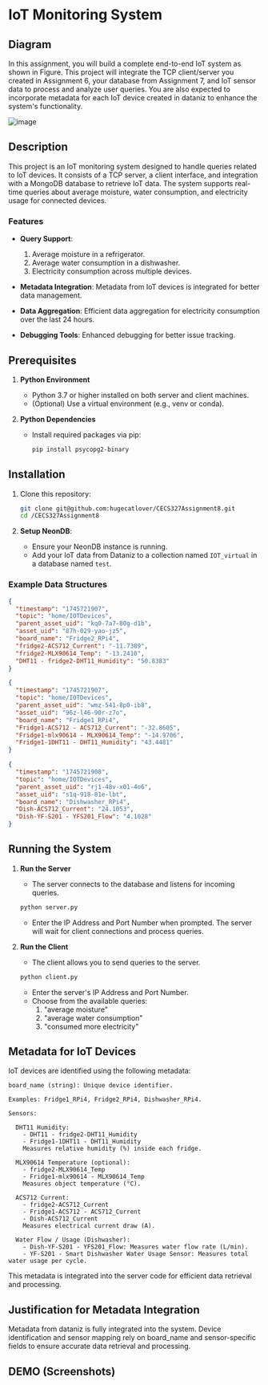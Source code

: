 # IoT Monitoring System

## Diagram

In this assignment, you will build a complete end-to-end IoT system as shown in Figure. This project will integrate the TCP client/server you created in Assignment 6, your database from Assignment 7, and IoT sensor data to process and analyze user queries. You are also expected to incorporate metadata for each IoT device created in dataniz to enhance the system's functionality.

![image](https://github.com/user-attachments/assets/ec7792d7-2434-4582-9e36-9f01252a73ba)

## Description

This project is an IoT monitoring system designed to handle queries related to IoT devices. It consists of a TCP server, a client interface, and integration with a MongoDB database to retrieve IoT data. The system supports real-time queries about average moisture, water consumption, and electricity usage for connected devices.

### Features

- **Query Support**:

  1. Average moisture in a refrigerator.
  2. Average water consumption in a dishwasher.
  3. Electricity consumption across multiple devices.

- **Metadata Integration**: Metadata from IoT devices is integrated for better data management.

- **Data Aggregation**: Efficient data aggregation for electricity consumption over the last 24 hours.

- **Debugging Tools**: Enhanced debugging for better issue tracking.

## Prerequisites

1. **Python Environment**

   - Python 3.7 or higher installed on both server and client machines.
   - (Optional) Use a virtual environment (e.g., venv or conda).

2. **Python Dependencies**
   - Install required packages via pip:
     ```bash
     pip install psycopg2-binary
     ```

## Installation

1. Clone this repository:

   ```bash
   git clone git@github.com:hugecatlover/CECS327Assignment8.git
   cd /CECS327Assignment8
   ```

2. **Setup NeonDB**:
   - Ensure your NeonDB instance is running.
   - Add your IoT data from Dataniz to a collection named `IOT_virtual` in a database named `test`.

### Example Data Structures

```json
{
  "timestamp": "1745721907",
  "topic": "home/IOTDevices",
  "parent_asset_uid": "kq0-7a7-80g-d1b",
  "asset_uid": "87h-029-yao-jz5",
  "board_name": "Fridge2_RPi4",
  "fridge2-ACS712_Current": "-11.7389",
  "fridge2-MLX90614_Temp": "-13.2410",
  "DHT11 - fridge2-DHT11_Humidity": "50.8383"
}
```

```json
{
  "timestamp": "1745721907",
  "topic": "home/IOTDevices",
  "parent_asset_uid": "wmz-541-8p0-ib8",
  "asset_uid": "96z-l46-90r-z7o",
  "board_name": "Fridge1_RPi4",
  "Fridge1-ACS712 - ACS712_Current": "-32.8605",
  "Fridge1-mlx90614 - MLX90614_Temp": "-14.9706",
  "Fridge1-1DHT11 - DHT11_Humidity": "43.4481"
}
```

```json
{
  "timestamp": "1745721908",
  "topic": "home/IOTDevices",
  "parent_asset_uid": "rj1-48v-x01-4o6",
  "asset_uid": "s1q-918-81e-lbt",
  "board_name": "Dishwasher_RPi4",
  "Dish-ACS712_Current": "24.1053",
  "Dish-YF-S201 - YFS201_Flow": "4.1028"
}
```

## Running the System

1. **Run the Server**

   - The server connects to the database and listens for incoming queries.

   ```bash
   python server.py
   ```

   - Enter the IP Address and Port Number when prompted. The server will wait for client connections and process queries.

2. **Run the Client**
   - The client allows you to send queries to the server.
   ```bash
   python client.py
   ```
   - Enter the server's IP Address and Port Number.
   - Choose from the available queries:
     1. "average moisture"
     2. "average water consumption"
     3. "consumed more electricity"

## Metadata for IoT Devices

IoT devices are identified using the following metadata:

```
board_name (string): Unique device identifier.

Examples: Fridge1_RPi4, Fridge2_RPi4, Dishwasher_RPi4.

Sensors:

  DHT11 Humidity:
    - DHT11 - fridge2-DHT11_Humidity
    - Fridge1-1DHT11 - DHT11_Humidity
    Measures relative humidity (%) inside each fridge.

  MLX90614 Temperature (optional):
    - fridge2-MLX90614_Temp
    - Fridge1-mlx90614 - MLX90614_Temp
    Measures object temperature (°C).

  ACS712 Current:
    - fridge2-ACS712_Current
    - Fridge1-ACS712 - ACS712_Current
    - Dish-ACS712_Current
    Measures electrical current draw (A).

  Water Flow / Usage (Dishwasher):
    - Dish-YF-S201 - YFS201_Flow: Measures water flow rate (L/min).
    - YF-S201 - Smart Dishwasher Water Usage Sensor: Measures total water usage per cycle.
```

This metadata is integrated into the server code for efficient data retrieval and processing.

## Justification for Metadata Integration

Metadata from dataniz is fully integrated into the system. Device identification and sensor mapping rely on board_name and sensor-specific fields to ensure accurate data retrieval and processing.

## DEMO (Screenshots)
